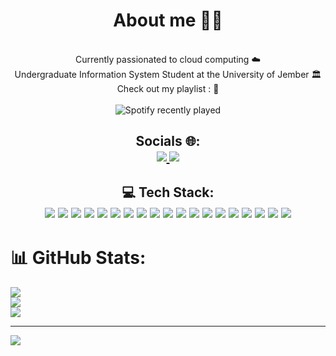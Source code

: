 

<div align="center">
<h1>
  About me 🧟‍♂️
</h1>
<br>
Currently passionated to cloud computing ☁️
<br>
Undergraduate Information System Student at the University of Jember 🏛️ 
<br>
Check out my playlist : 🎵
<br>
<br>
<img src="https://spotify-recently-played-readme.vercel.app/api?user=62etwkmlbfj9vvvpsix2j5x9e&count=5" alt="Spotify recently played"  />

<h2>
  Socials 🌐:
  <br>
  <a href="https://instagram.com/afifmza">
    <img src="https://img.shields.io/badge/Instagram-%23E4405F.svg?logo=Instagram&logoColor=white">
  </a>
  <a href="https://linkedin.com/in/muhammadafifrohmanmuzaky">
    <img src="https://img.shields.io/badge/LinkedIn-%230077B5.svg?logo=linkedin&logoColor=white">
  </a>
  
</h2>

<h2>
  💻 Tech Stack:
  <br>
  <img src="https://img.shields.io/badge/Apache%20Groovy-4298B8.svg?style=for-the-badge&logo=Apache+Groovy&logoColor=white"/>
  <img src="https://img.shields.io/badge/javascript-%23323330.svg?style=for-the-badge&logo=javascript&logoColor=%23F7DF1E"/>
  <img src="https://img.shields.io/badge/python-3670A0?style=for-the-badge&logo=python&logoColor=ffdd54"/>
  <img src="https://img.shields.io/badge/html5-%23E34F26.svg?style=for-the-badge&logo=html5&logoColor=white"/>
  <img src="https://img.shields.io/badge/c%23-%23239120.svg?style=for-the-badge&logo=csharp&logoColor=white"/>
  <img src="https://img.shields.io/badge/GoogleCloud-%234285F4.svg?style=for-the-badge&logo=google-cloud&logoColor=white"/>
  <img src="https://img.shields.io/badge/node.js-6DA55F?style=for-the-badge&logo=node.js&logoColor=white"/>
  <img src="https://img.shields.io/badge/express.js-%23404d59.svg?style=for-the-badge&logo=express&logoColor=%2361DAFB"/>
  <img src="https://img.shields.io/badge/express.js-%23404d59.svg?style=for-the-badge&logo=express&logoColor=%2361DAFB"/>
  <img src="https://img.shields.io/badge/laravel-%23FF2D20.svg?style=for-the-badge&logo=laravel&logoColor=white"/>
  <img src="https://img.shields.io/badge/mysql-4479A1.svg?style=for-the-badge&logo=mysql&logoColor=white"/>
  <img src="https://img.shields.io/badge/adobe%20photoshop-%2331A8FF.svg?style=for-the-badge&logo=adobe%20photoshop&logoColor=white"/>
  <img src="https://img.shields.io/badge/Adobe%20Premiere%20Pro-9999FF.svg?style=for-the-badge&logo=Adobe%20Premiere%20Pro&logoColor=white"/>
  <img src="https://img.shields.io/badge/adobe%20illustrator-%23FF9A00.svg?style=for-the-badge&logo=adobe%20illustrator&logoColor=white"/>
  <img src="https://img.shields.io/badge/figma-%23F24E1E.svg?style=for-the-badge&logo=figma&logoColor=white"/>
  <img src="https://img.shields.io/badge/github-%23121011.svg?style=for-the-badge&logo=github&logoColor=white"/>
  <img src="https://img.shields.io/badge/git-%23F05033.svg?style=for-the-badge&logo=git&logoColor=white"/>
  <img src="https://img.shields.io/badge/Postman-FF6C37?style=for-the-badge&logo=postman&logoColor=white"/>
  <img src="https://img.shields.io/badge/kubernetes-%23326ce5.svg?style=for-the-badge&logo=kubernetes&logoColor=white"/>
</h2>

</div>

# 📊 GitHub Stats:
![](https://github-readme-stats.vercel.app/api?username=Muzaky&theme=calm_pink&hide_border=false&include_all_commits=false&count_private=false)<br/>
![](https://github-readme-streak-stats.herokuapp.com/?user=Muzaky&theme=calm_pink&hide_border=false)<br/>
![](https://github-readme-stats.vercel.app/api/top-langs/?username=Muzaky&theme=calm_pink&hide_border=false&include_all_commits=false&count_private=false&layout=compact)

---
[![](https://visitcount.itsvg.in/api?id=Muzaky&icon=0&color=0)](https://visitcount.itsvg.in)

<!-- Proudly created with GPRM ( https://gprm.itsvg.in ) -->

